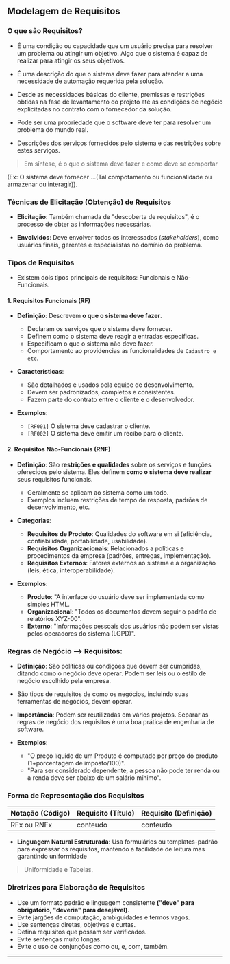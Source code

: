 ## Modelagem de Requisitos
### **O que são Requisitos?**
* É uma condição ou capacidade que um usuário precisa para resolver um problema ou atingir um objetivo. Algo que o sistema é capaz de realizar para atingir os seus objetivos. 

* É uma descrição do que o sistema deve fazer para atender a uma necessidade de automação requerida pela solução.

* Desde as necessidades básicas do cliente, premissas e restrições obtidas na fase de levantamento do projeto até as condições de negócio explicitadas no contrato com o fornecedor da solução.

* Pode ser uma propriedade que o software deve ter para resolver um problema do mundo real.

* Descrições dos serviços fornecidos pelo sistema e das restrições sobre estes serviços.

> Em síntese, é o que o sistema deve fazer e como deve se comportar

(Ex: O sistema deve fornecer ...(Tal compotamento ou funcionalidade ou armazenar ou interagir)).

### **Técnicas de Elicitação (Obtenção) de Requisitos**
* **Elicitação**: Também chamada de "descoberta de requisitos", é o processo de obter as informações necessárias.

* **Envolvidos**: Deve envolver todos os interessados (*stakeholders*), como usuários finais, gerentes e especialistas no domínio do problema.


### **Tipos de Requisitos**
- Existem dois tipos principais de requisitos: Funcionais e Não-Funcionais.

#### **1. Requisitos Funcionais (RF)**
* **Definição**: Descrevem **o que o sistema deve fazer**.
    * Declaram os serviços que o sistema deve fornecer.
    * Definem como o sistema deve reagir a entradas específicas.
    * Especificam o que o sistema não deve fazer.
    * Comportamento ao providencias as funcionalidades de ``Cadastro e etc``.
     
* **Características**:
    * São detalhados e usados pela equipe de desenvolvimento.
    * Devem ser padronizados, completos e consistentes.
    * Fazem parte do contrato entre o cliente e o desenvolvedor.

* **Exemplos**:
    * `[RF001]` O sistema deve cadastrar o cliente.
    * `[RF002]` O sistema deve emitir um recibo para o cliente.

#### **2. Requisitos Não-Funcionais (RNF)**
* **Definição**: São **restrições e qualidades** sobre os serviços e funções oferecidos pelo sistema. Eles definem **como o sistema deve realizar** seus requisitos funcionais.
    - Geralmente se aplicam ao sistema como um todo.
    - Exemplos incluem restrições de tempo de resposta, padrões de desenvolvimento, etc.

* **Categorias**:
    * **Requisitos de Produto**: Qualidades do software em si (eficiência, confiabilidade, portabilidade, usabilidade).
    * **Requisitos Organizacionais**: Relacionados a políticas e procedimentos da empresa (padrões, entregas, implementação).
    * **Requisitos Externos**: Fatores externos ao sistema e à organização (leis, ética, interoperabilidade).

* **Exemplos**:
    * **Produto**: "A interface do usuário deve ser implementada como simples HTML.
    * **Organizacional**: "Todos os documentos devem seguir o padrão de relatórios XYZ-00".
    * **Externo**: "Informações pessoais dos usuários não podem ser vistas pelos operadores do sistema (LGPD)".

### **Regras de Negócio** --> Requisitos:
* **Definição**: São políticas ou condições que devem ser cumpridas, ditando como o negócio deve operar. Podem ser leis ou o estilo de negócio escolhido pela empresa.
  
- São tipos de requisitos de como os negócios, incluindo suas ferramentas de negócios, devem operar.

* **Importância**: Podem ser reutilizadas em vários projetos. Separar as regras de negócio dos requisitos é uma boa prática de engenharia de software.

* **Exemplos**:
    * "O preço líquido de um Produto é computado por preço do produto (1+porcentagem de imposto/100)".
    * "Para ser considerado dependente, a pessoa não pode ter renda ou a renda deve ser abaixo de um salário mínimo".

### **Forma de Representação dos Requisitos**
| Notação (Código) | Requisito (Título) | Requisito (Definição) |
| :--- | :--- | :--- |
| RFx ou RNFx| conteudo | conteudo |

* **Linguagem Natural Estruturada**: Usa formulários ou templates-padrão para expressar os requisitos, mantendo a facilidade de leitura mas garantindo uniformidade
> Uniformidade e Tabelas.


### **Diretrizes para Elaboração de Requisitos**

* Use um formato padrão e linguagem consistente **("deve" para obrigatório, "deveria" para desejável)**.
* Evite jargões de computação, ambiguidades e termos vagos.
* Use sentenças diretas, objetivas e curtas.
* Defina requisitos que possam ser verificados.
* Evite sentenças muito longas.
* Evite o uso de conjunções como ou, e, com, também. 

---